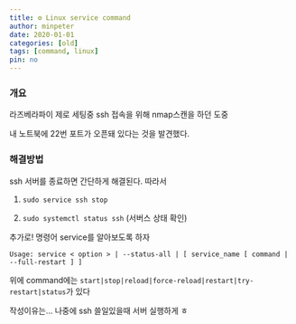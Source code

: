 ```yaml
---
title: ⚙️ Linux service command
author: minpeter
date: 2020-01-01
categories: [old]
tags: [command, linux]
pin: no
---
```


### 개요

라즈베라파이 제로 세팅중 ssh 접속을 위해 nmap스캔을 하던 도중

내 노트북에 22번 포트가 오픈돼 있다는 것을 발견했다.

### 해결방법

ssh 서버를 종료하면 간단하게 해결된다. 따라서

1. `sudo service ssh stop`

2. `sudo systemctl status ssh` (서버스 상태 확인)


추가로! 명령어 service를 알아보도록 하자

`Usage: service < option > | --status-all | [ service_name [ command | --full-restart ] ]`

위에 command에는 `start|stop|reload|force-reload|restart|try-restart|status`가 있다

작성이유는... 나중에 ssh 쓸일있을때 서버 실행하게 ㅎ
